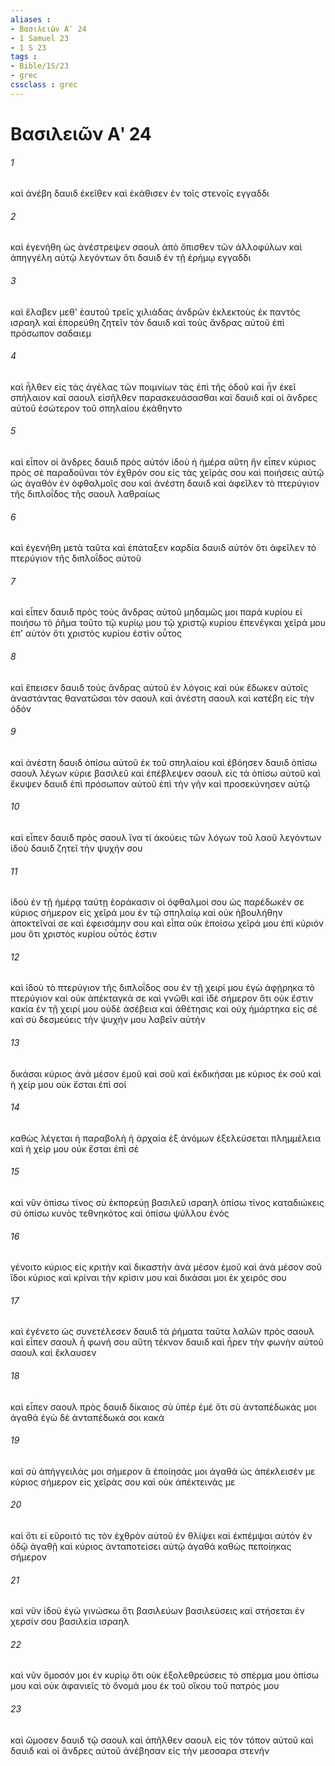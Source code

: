 ```yaml
---
aliases : 
- Βασιλειῶν Αʹ 24
- 1 Samuel 23
- 1 S 23
tags : 
- Bible/1S/23
- grec
cssclass : grec
---
```


# Βασιλειῶν Αʹ 24

###### 1
καὶ ἀνέβη δαυιδ ἐκεῖθεν καὶ ἐκάθισεν ἐν τοῖς στενοῖς εγγαδδι
###### 2
καὶ ἐγενήθη ὡς ἀνέστρεψεν σαουλ ἀπὸ ὄπισθεν τῶν ἀλλοφύλων καὶ ἀπηγγέλη αὐτῷ λεγόντων ὅτι δαυιδ ἐν τῇ ἐρήμῳ εγγαδδι
###### 3
καὶ ἔλαβεν μεθ' ἑαυτοῦ τρεῖς χιλιάδας ἀνδρῶν ἐκλεκτοὺς ἐκ παντὸς ισραηλ καὶ ἐπορεύθη ζητεῖν τὸν δαυιδ καὶ τοὺς ἄνδρας αὐτοῦ ἐπὶ πρόσωπον σαδαιεμ
###### 4
καὶ ἦλθεν εἰς τὰς ἀγέλας τῶν ποιμνίων τὰς ἐπὶ τῆς ὁδοῦ καὶ ἦν ἐκεῖ σπήλαιον καὶ σαουλ εἰσῆλθεν παρασκευάσασθαι καὶ δαυιδ καὶ οἱ ἄνδρες αὐτοῦ ἐσώτερον τοῦ σπηλαίου ἐκάθηντο
###### 5
καὶ εἶπον οἱ ἄνδρες δαυιδ πρὸς αὐτόν ἰδοὺ ἡ ἡμέρα αὕτη ἣν εἶπεν κύριος πρὸς σὲ παραδοῦναι τὸν ἐχθρόν σου εἰς τὰς χεῖράς σου καὶ ποιήσεις αὐτῷ ὡς ἀγαθὸν ἐν ὀφθαλμοῖς σου καὶ ἀνέστη δαυιδ καὶ ἀφεῖλεν τὸ πτερύγιον τῆς διπλοΐδος τῆς σαουλ λαθραίως
###### 6
καὶ ἐγενήθη μετὰ ταῦτα καὶ ἐπάταξεν καρδία δαυιδ αὐτόν ὅτι ἀφεῖλεν τὸ πτερύγιον τῆς διπλοΐδος αὐτοῦ
###### 7
καὶ εἶπεν δαυιδ πρὸς τοὺς ἄνδρας αὐτοῦ μηδαμῶς μοι παρὰ κυρίου εἰ ποιήσω τὸ ῥῆμα τοῦτο τῷ κυρίῳ μου τῷ χριστῷ κυρίου ἐπενέγκαι χεῖρά μου ἐπ' αὐτόν ὅτι χριστὸς κυρίου ἐστὶν οὗτος
###### 8
καὶ ἔπεισεν δαυιδ τοὺς ἄνδρας αὐτοῦ ἐν λόγοις καὶ οὐκ ἔδωκεν αὐτοῖς ἀναστάντας θανατῶσαι τὸν σαουλ καὶ ἀνέστη σαουλ καὶ κατέβη εἰς τὴν ὁδόν
###### 9
καὶ ἀνέστη δαυιδ ὀπίσω αὐτοῦ ἐκ τοῦ σπηλαίου καὶ ἐβόησεν δαυιδ ὀπίσω σαουλ λέγων κύριε βασιλεῦ καὶ ἐπέβλεψεν σαουλ εἰς τὰ ὀπίσω αὐτοῦ καὶ ἔκυψεν δαυιδ ἐπὶ πρόσωπον αὐτοῦ ἐπὶ τὴν γῆν καὶ προσεκύνησεν αὐτῷ
###### 10
καὶ εἶπεν δαυιδ πρὸς σαουλ ἵνα τί ἀκούεις τῶν λόγων τοῦ λαοῦ λεγόντων ἰδοὺ δαυιδ ζητεῖ τὴν ψυχήν σου
###### 11
ἰδοὺ ἐν τῇ ἡμέρᾳ ταύτῃ ἑοράκασιν οἱ ὀφθαλμοί σου ὡς παρέδωκέν σε κύριος σήμερον εἰς χεῖρά μου ἐν τῷ σπηλαίῳ καὶ οὐκ ἠβουλήθην ἀποκτεῖναί σε καὶ ἐφεισάμην σου καὶ εἶπα οὐκ ἐποίσω χεῖρά μου ἐπὶ κύριόν μου ὅτι χριστὸς κυρίου οὗτός ἐστιν
###### 12
καὶ ἰδοὺ τὸ πτερύγιον τῆς διπλοΐδος σου ἐν τῇ χειρί μου ἐγὼ ἀφῄρηκα τὸ πτερύγιον καὶ οὐκ ἀπέκταγκά σε καὶ γνῶθι καὶ ἰδὲ σήμερον ὅτι οὐκ ἔστιν κακία ἐν τῇ χειρί μου οὐδὲ ἀσέβεια καὶ ἀθέτησις καὶ οὐχ ἡμάρτηκα εἰς σέ καὶ σὺ δεσμεύεις τὴν ψυχήν μου λαβεῖν αὐτήν
###### 13
δικάσαι κύριος ἀνὰ μέσον ἐμοῦ καὶ σοῦ καὶ ἐκδικήσαι με κύριος ἐκ σοῦ καὶ ἡ χείρ μου οὐκ ἔσται ἐπὶ σοί
###### 14
καθὼς λέγεται ἡ παραβολὴ ἡ ἀρχαία ἐξ ἀνόμων ἐξελεύσεται πλημμέλεια καὶ ἡ χείρ μου οὐκ ἔσται ἐπὶ σέ
###### 15
καὶ νῦν ὀπίσω τίνος σὺ ἐκπορεύῃ βασιλεῦ ισραηλ ὀπίσω τίνος καταδιώκεις σύ ὀπίσω κυνὸς τεθνηκότος καὶ ὀπίσω ψύλλου ἑνός
###### 16
γένοιτο κύριος εἰς κριτὴν καὶ δικαστὴν ἀνὰ μέσον ἐμοῦ καὶ ἀνὰ μέσον σοῦ ἴδοι κύριος καὶ κρίναι τὴν κρίσιν μου καὶ δικάσαι μοι ἐκ χειρός σου
###### 17
καὶ ἐγένετο ὡς συνετέλεσεν δαυιδ τὰ ῥήματα ταῦτα λαλῶν πρὸς σαουλ καὶ εἶπεν σαουλ ἦ φωνή σου αὕτη τέκνον δαυιδ καὶ ἦρεν τὴν φωνὴν αὐτοῦ σαουλ καὶ ἔκλαυσεν
###### 18
καὶ εἶπεν σαουλ πρὸς δαυιδ δίκαιος σὺ ὑπὲρ ἐμέ ὅτι σὺ ἀνταπέδωκάς μοι ἀγαθά ἐγὼ δὲ ἀνταπέδωκά σοι κακά
###### 19
καὶ σὺ ἀπήγγειλάς μοι σήμερον ἃ ἐποίησάς μοι ἀγαθά ὡς ἀπέκλεισέν με κύριος σήμερον εἰς χεῖράς σου καὶ οὐκ ἀπέκτεινάς με
###### 20
καὶ ὅτι εἰ εὕροιτό τις τὸν ἐχθρὸν αὐτοῦ ἐν θλίψει καὶ ἐκπέμψαι αὐτὸν ἐν ὁδῷ ἀγαθῇ καὶ κύριος ἀνταποτείσει αὐτῷ ἀγαθά καθὼς πεποίηκας σήμερον
###### 21
καὶ νῦν ἰδοὺ ἐγὼ γινώσκω ὅτι βασιλεύων βασιλεύσεις καὶ στήσεται ἐν χερσίν σου βασιλεία ισραηλ
###### 22
καὶ νῦν ὄμοσόν μοι ἐν κυρίῳ ὅτι οὐκ ἐξολεθρεύσεις τὸ σπέρμα μου ὀπίσω μου καὶ οὐκ ἀφανιεῖς τὸ ὄνομά μου ἐκ τοῦ οἴκου τοῦ πατρός μου
###### 23
καὶ ὤμοσεν δαυιδ τῷ σαουλ καὶ ἀπῆλθεν σαουλ εἰς τὸν τόπον αὐτοῦ καὶ δαυιδ καὶ οἱ ἄνδρες αὐτοῦ ἀνέβησαν εἰς τὴν μεσσαρα στενήν
